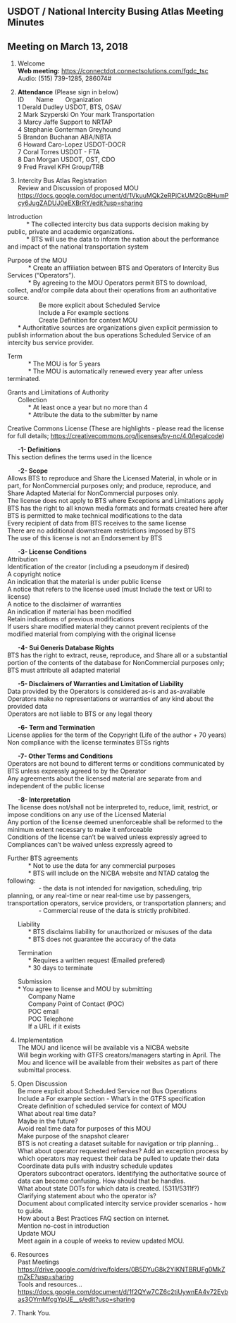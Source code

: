 
## USDOT / National Intercity Busing Atlas Meeting Minutes     
## Meeting on March 13, 2018    

1. Welcome   
**Web meeting:**  https://connectdot.connectsolutions.com/fgdc_tsc   
Audio: (515) 739-1285, 286074#      

2. **Attendance** (Please sign in below)   
ID &nbsp; &nbsp; &nbsp; Name &nbsp; &nbsp; &nbsp; Organization     
1  Derald Dudley   USDOT, BTS, OSAV    
2  Mark Szyperski   On Your mark Transportation  
3  Marcy Jaffe   Support to NRTAP  
4  Stephanie Gonterman   Greyhound  
5  Brandon Buchanan   ABA/NBTA  
6  Howard Caro-Lopez   USDOT-DOCR  
7  Coral Torres  USDOT - FTA  
8  Dan Morgan   USDOT, OST, CDO  
9  Fred Fravel   KFH Group/TRB  

3. Intercity Bus Atlas Registration  
Review and Discussion of proposed MOU  
https://docs.google.com/document/d/1VkuuMQk2eRPjCkUM2GpBHumPcy6JugZADUJ0eEXBrRY/edit?usp=sharing  

Introduction  
&nbsp; &nbsp; &nbsp;&nbsp; &nbsp; &nbsp;  * The collected intercity bus data supports decision making by public, private and academic organizations.  
&nbsp; &nbsp; &nbsp;&nbsp; &nbsp; &nbsp;  * BTS will use the data to inform the nation about the performance and impact of the national transportation system  

Purpose of the MOU  
&nbsp; &nbsp; &nbsp; &nbsp; &nbsp; &nbsp; * Create an affiliation between BTS and Operators of Intercity Bus Services (“Operators”).  
&nbsp; &nbsp; &nbsp; &nbsp; &nbsp; &nbsp; * By agreeing to the MOU Operators permit BTS to download, collect, and/or compile data about their operations from an authoritative source.  
&nbsp; &nbsp; &nbsp; &nbsp; &nbsp; &nbsp; &nbsp; &nbsp; &nbsp; Be more explicit about Scheduled Service  
&nbsp; &nbsp; &nbsp; &nbsp; &nbsp; &nbsp; &nbsp; &nbsp; &nbsp; Include a For example sections  
&nbsp; &nbsp; &nbsp; &nbsp; &nbsp; &nbsp; &nbsp; &nbsp; &nbsp; Create Definition for context MOU  
&nbsp; &nbsp; &nbsp;  * Authoritative sources are organizations given explicit permission to publish information about the bus operations  Scheduled Service of an intercity bus service provider.  

Term  
&nbsp; &nbsp; &nbsp; &nbsp; &nbsp; &nbsp;  * The MOU is for 5 years  
&nbsp; &nbsp; &nbsp; &nbsp; &nbsp; &nbsp; * The MOU is automatically renewed every year after unless terminated.  

Grants and Limitations of Authority  
&nbsp; &nbsp; &nbsp; Collection  
&nbsp; &nbsp; &nbsp; &nbsp; &nbsp; &nbsp; * At least once a year but no more than 4  
&nbsp; &nbsp; &nbsp; &nbsp; &nbsp; &nbsp; * Attribute the data to the submitter by name  
				
Creative Commons License (These are highlights - please read the license for full details;   https://creativecommons.org/licenses/by-nc/4.0/legalcode)  

&nbsp; &nbsp; &nbsp; **-1- Definitions**  
This section defines the terms used in the licence  

&nbsp; &nbsp; &nbsp; **-2- Scope**  
Allows BTS to reproduce and Share the Licensed Material, in whole or in part, for NonCommercial purposes only; and
produce, reproduce, and Share Adapted Material for NonCommercial purposes only.  
The license does not apply to BTS where Exceptions and Limitations apply  
BTS has the right to all known media formats and formats created here after  
BTS is permitted to make technical modifications to the data  
Every recipient of data from BTS receives to the same license  
There are no additional downstream restrictions imposed by BTS  
The use of this license is not an Endorsement by BTS  

&nbsp; &nbsp; &nbsp; **-3- License Conditions**  
Attribution  
Identification of the creator (including a pseudonym if desired)  
A copyright notice  
An indication that the material is under public license  
A notice that refers to the license used (must Include the text or URI to license)  
A notice to the disclaimer of warranties  
An indication if material has been modified  
Retain indications of previous modifications  
If users share modified material they cannot prevent recipients of the modified material from complying with the original license  

&nbsp; &nbsp; &nbsp; **-4- Sui Generis Database Rights**  
BTS has the right to extract, reuse, reproduce, and Share all or a substantial portion of the contents of the database for NonCommercial purposes only;  
BTS must attribute all adapted material  

&nbsp; &nbsp; &nbsp; **-5- Disclaimers of Warranties and Limitation of Liability**  
Data provided by the Operators is considered as-is and as-available  
Operators make no representations or warranties of any kind about the provided data  
Operators are not liable to BTS or any legal theory   

&nbsp; &nbsp; &nbsp; **-6- Term and Termination**  
License applies for the term of the Copyright (Life of the author + 70 years)  
Non compliance with the license terminates BTSs rights  

&nbsp; &nbsp; &nbsp; **-7- Other Terms and Conditions**  
Operators are not bound to different terms or conditions communicated by BTS unless expressly agreed to by the Operator  
Any agreements about the licensed material are separate from and independent of the public license  

&nbsp; &nbsp; &nbsp; **-8- Interpretation**  
The license does not/shall not be interpreted to, reduce, limit, restrict, or impose conditions on any use of the Licensed Material  
Any portion of the license deemed unenforceable shall be reformed to the minimum extent necessary to make it enforceable  
Conditions of the license can’t be waived unless expressly agreed to   
Compliances can’t be waived unless expressly agreed to  

Further BTS agreements  
&nbsp; &nbsp; &nbsp; &nbsp; &nbsp; &nbsp; * Not to use the data for any commercial purposes  
&nbsp; &nbsp; &nbsp; &nbsp; &nbsp; &nbsp; * BTS will include on the NICBA website and NTAD catalog the following:  
&nbsp; &nbsp; &nbsp; &nbsp; &nbsp; &nbsp; &nbsp; &nbsp; &nbsp; - the data is not intended for navigation, scheduling, trip planning, or any real-time or near real-time use by passengers, transportation operators, service providers, or transportation planners; and   
&nbsp; &nbsp; &nbsp; &nbsp; &nbsp; &nbsp; &nbsp; &nbsp; &nbsp;  - Commercial reuse of the data is strictly prohibited.  

&nbsp; &nbsp; &nbsp; Liability  
&nbsp; &nbsp; &nbsp; &nbsp; &nbsp; &nbsp; * BTS disclaims liability for unauthorized or misuses of the data  
&nbsp; &nbsp; &nbsp; &nbsp; &nbsp; &nbsp; * BTS does not guarantee the accuracy of the data  

&nbsp; &nbsp; &nbsp; Termination  
&nbsp; &nbsp; &nbsp; &nbsp; &nbsp; &nbsp; * Requires a written request (Emailed prefered)  
&nbsp; &nbsp; &nbsp; &nbsp; &nbsp; &nbsp; * 30 days to terminate  

&nbsp; &nbsp; &nbsp; Submission  
&nbsp; &nbsp; &nbsp; * You agree to license and MOU by submitting  
&nbsp; &nbsp; &nbsp; &nbsp; &nbsp; &nbsp; Company Name  
&nbsp; &nbsp; &nbsp; &nbsp; &nbsp; &nbsp; Company Point of Contact (POC)  
&nbsp; &nbsp; &nbsp; &nbsp; &nbsp; &nbsp; POC email  
&nbsp; &nbsp; &nbsp; &nbsp; &nbsp; &nbsp; POC Telephone  
&nbsp; &nbsp; &nbsp; &nbsp; &nbsp; &nbsp; If a URL if it exists  

4. Implementation  
The MOU and licence will be available vis a NICBA website  
Will begin working with GTFS creators/managers starting in April.  The Mou and licence will be available from their websites as part of there submittal process.  

5. Open Discussion  
Be more explicit about Scheduled Service not Bus Operations  
Include a For example section - What’s in the GTFS specification  
Create definition of scheduled service for context of MOU  
What about real time data?  
Maybe in the future?  
Avoid real time data for purposes of this MOU  
Make purpose of the snapshot clearer  
BTS is not creating a dataset suitable for navigation or trip planning…  
What about operator requested refreshes? 
Add an exception process by which operators may request their data be pulled to update their data  
Coordinate data pulls with industry schedule updates  
Operators subcontract operators.  Identifying the authoritative source of data can become confusing.  How should that be handles.  
What about state DOTs for which data is created. (5311/5311f?)  
Clarifying statement about who the operator is?  
Document about complicated intercity service provider scenarios - how to guide.  
How about a Best Practices FAQ section on internet.  
Mention no-cost in introduction  
Update MOU  
Meet again in a couple of weeks to review updated MOU.  
  
6. Resources  
Past Meetings  
https://drive.google.com/drive/folders/0B5DYuG8k2YIKNTBRUFg0MkZmZkE?usp=sharing  
Tools and resources...  
https://docs.google.com/document/d/1f2QYw7CZ6c2tiUywnEA4v72Eybas3OYmMfcgYpUE__s/edit?usp=sharing  

7. Thank You.  
